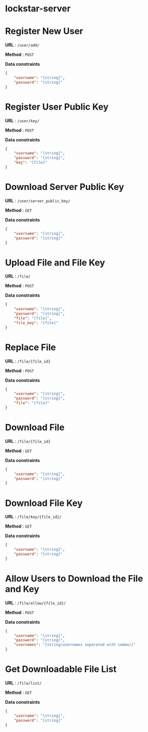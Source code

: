 # lockstar-server

# Register New User

**URL** : `/user/add/`

**Method** : `POST`

**Data constraints**

```json
{
    "username": "[string]",
    "password": "[string]"
}
```

# Register User Public Key

**URL** : `/user/key/`

**Method** : `POST`

**Data constraints**

```json
{
    "username": "[string]",
    "password": "[string]",
    "key": "[file]"
}
```

# Download Server Public Key

**URL** : `/user/server_public_key/`

**Method** : `GET`

**Data constraints**

```json
{
    "username": "[string]",
    "password": "[string]"
}
```

# Upload File and File Key

**URL** : `/file/`

**Method** : `POST`

**Data constraints**

```json
{
    "username": "[string]",
    "password": "[string]",
    "file": "[file]",
    "file_key": "[file]"
}
```

# Replace File

**URL** : `/file/{file_id}`

**Method** : `POST`

**Data constraints**

```json
{
    "username": "[string]",
    "password": "[string]",
    "file": "[file]"
}
```

# Download File

**URL** : `/file/{file_id}`

**Method** : `GET`

**Data constraints**

```json
{
    "username": "[string]",
    "password": "[string]"
}
```

# Download File Key

**URL** : `/file/key/{file_id}/`

**Method** : `GET`

**Data constraints**

```json
{
    "username": "[string]",
    "password": "[string]"
}
```


# Allow Users to Download the File and Key

**URL** : `/file/allow/{file_id}/`

**Method** : `POST`

**Data constraints**

```json
{
    "username": "[string]",
    "password": "[string]",
    "usernames": "[string(usernames separated with comma)]"
}
```

# Get Downloadable File List

**URL** : `/file/list/`

**Method** : `GET`

**Data constraints**

```json
{
    "username": "[string]",
    "password": "[string]"
}
```
